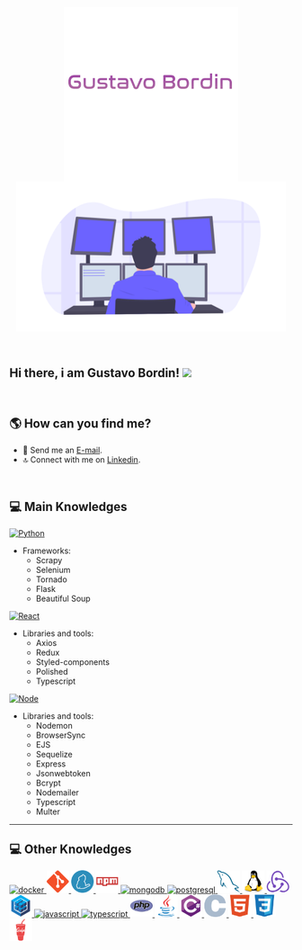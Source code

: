 <p align="center">
  <a href="#">
    <img align="center" width="310" src="me.gif" />
  </a>
  <a href="#">
    <img align="center" width="480" src="banner.png" />
  </a>
</p>
<br>

## Hi there, i am Gustavo Bordin! <img src="https://raw.githubusercontent.com/iampavangandhi/iampavangandhi/master/gifs/Hi.gif" width="30px"></h2>

<br>

## 🌎 How can you find me?

- 📧 Send me an [E-mail](mailto:gustavo.bordin@unesp.br).
- 🔝 Connect with me on [Linkedin](https://www.linkedin.com/in/gustavo-bordin/).

<br>

## 💻 Main Knowledges

<a href="https://www.mongodb.com/" target="_blank">
    <img
      src="https://encrypted-tbn0.gstatic.com/images?q=tbn%3AANd9GcST7bzbXFWfirHTw1hVykMb5d3zpI8W3HPt9A&usqp=CAU"
      alt="Python"
      width="100"
      height="40"
    />
</a>

- Frameworks:
  - Scrapy
  - Selenium
  - Tornado
  - Flask
  - Beautiful Soup

<a href="https://www.mongodb.com/" target="_blank">
    <img
      src="https://www.webhozz.com/code/wp-content/uploads/2020/01/logo-reactjs.jpg"
      alt="React"
      width="100"
      height="50"
    />
</a>

- Libraries and tools:
  - Axios
  - Redux
  - Styled-components
  - Polished
  - Typescript

<a href="https://www.mongodb.com/" target="_blank">
    <img
      src="https://pplware.sapo.pt/wp-content/uploads/2016/05/nodejs_04.jpg"
      alt="Node"
      width="100"
      height="40"
    />
</a>

- Libraries and tools:
  - Nodemon
  - BrowserSync
  - EJS
  - Sequelize
  - Express
  - Jsonwebtoken
  - Bcrypt
  - Nodemailer
  - Typescript
  - Multer

---

## 💻 Other Knowledges

<p align="left">
  <a href="https://www.docker.com/" target="_blank">
    <img
      src="https://devicons.github.io/devicon/devicon.git/icons/docker/docker-original-wordmark.svg"
      alt="docker"
      width="40"
      height="40"
    />
  </a>
 
  <a href="https://git-scm.com" target="_blank">
    <img
      src="https://raw.githubusercontent.com/devicons/devicon/40cd6bc89a299dc50ac289f8e3b071d0dff49d9c/icons/git/git-original.svg"
      alt="Git"
      width="40"
      height="40"
    />
  </a>
  <a href="https://yarnpkg.com" target="_blank">
    <img
      src="https://raw.githubusercontent.com/devicons/devicon/40cd6bc89a299dc50ac289f8e3b071d0dff49d9c/icons/yarn/yarn-original.svg"
      alt="Yarn"
      width="40"
      height="40"
    />
  </a>
  <a href="https://www.npmjs.com" target="_blank">
    <img
      src="https://raw.githubusercontent.com/devicons/devicon/40cd6bc89a299dc50ac289f8e3b071d0dff49d9c/icons/npm/npm-original-wordmark.svg"
      alt="NPM"
      width="40"
      height="40"
    />
  </a>
 
  <a href="https://www.mongodb.com/" target="_blank">
    <img
      src="https://devicons.github.io/devicon/devicon.git/icons/mongodb/mongodb-original-wordmark.svg"
      alt="mongodb"
      width="40"
      height="40"
    />
  </a>
 
  <a href="https://www.postgresql.org" target="_blank">
    <img
      src="https://devicons.github.io/devicon/devicon.git/icons/postgresql/postgresql-original-wordmark.svg"
      alt="postgresql"
      width="40"
      height="40"
    />
  </a>
  
  <a href="https://www.mysql.com" target="_blank">
    <img
      src="https://raw.githubusercontent.com/devicons/devicon/40cd6bc89a299dc50ac289f8e3b071d0dff49d9c/icons/mysql/mysql-original.svg"
      alt="MySQL"
      width="40"
      height="40"
    />
  </a>

   <a href="https://pt.wikipedia.org/wiki/Linux" target="_blank">
    <img
      src="https://raw.githubusercontent.com/devicons/devicon/40cd6bc89a299dc50ac289f8e3b071d0dff49d9c/icons/linux/linux-original.svg"
      alt="Linux"
      width="40"
      height="40"
    />
  </a>
  <a href="https://redux.js.org" target="_blank">
    <img
      src="https://raw.githubusercontent.com/devicons/devicon/40cd6bc89a299dc50ac289f8e3b071d0dff49d9c/icons/redux/redux-original.svg"
      alt="Redux"
      width="40"
      height="40"
    />
  </a>
  <a href="https://sequelize.org" target="_blank">
    <img
      src="https://raw.githubusercontent.com/devicons/devicon/40cd6bc89a299dc50ac289f8e3b071d0dff49d9c/icons/sequelize/sequelize-original.svg"
      alt="Sequelize"
      width="40"
      height="40"
    />
  </a>
  <a
    href="https://developer.mozilla.org/en-US/docs/Web/JavaScript"
    target="_blank"
  >
    <img
      src="https://devicons.github.io/devicon/devicon.git/icons/javascript/javascript-original.svg"
      alt="javascript"
      width="40"
      height="40"
    />
  </a>
  
  <a href="https://www.typescriptlang.org/" target="_blank">
    <img
      src="https://devicons.github.io/devicon/devicon.git/icons/typescript/typescript-original.svg"
      alt="typescript"
      width="40"
      height="40"
    />
  </a>
  <a href="https://www.php.net/" target="_blank">
    <img
      src="https://raw.githubusercontent.com/devicons/devicon/40cd6bc89a299dc50ac289f8e3b071d0dff49d9c/icons/php/php-original.svg"
      alt="PHP"
      width="40"
      height="40"
    />
  </a>
  <a href="https://docs.oracle.com/en/java/javase/15/" target="_blank">
    <img
      src="https://raw.githubusercontent.com/devicons/devicon/40cd6bc89a299dc50ac289f8e3b071d0dff49d9c/icons/java/java-original.svg"
      alt="Java"
      width="40"
      height="40"
    />
  </a>
  <a href="https://docs.microsoft.com/pt-br/dotnet/csharp/" target="_blank">
    <img
      src="https://raw.githubusercontent.com/devicons/devicon/40cd6bc89a299dc50ac289f8e3b071d0dff49d9c/icons/csharp/csharp-original.svg"
      alt="C#"
      width="40"
      height="40"
    />
  </a>
  <a href="https://docs.microsoft.com/pt-br/cpp/?view=msvc-160" target="_blank">
    <img
      src="https://raw.githubusercontent.com/devicons/devicon/40cd6bc89a299dc50ac289f8e3b071d0dff49d9c/icons/c/c-original.svg"
      alt="C/C++"
      width="40"
      height="40"
    />
  </a>
   <a href="https://pt.wikipedia.org/wiki/HTML5" target="_blank">
    <img
      src="https://raw.githubusercontent.com/devicons/devicon/40cd6bc89a299dc50ac289f8e3b071d0dff49d9c/icons/html5/html5-plain.svg"
      alt="HTML 5"
      width="40"
      height="40"
    />
  </a>
   <a href="https://developer.mozilla.org/pt-BR/docs/Web/CSS" target="_blank">
    <img
      src="https://raw.githubusercontent.com/devicons/devicon/40cd6bc89a299dc50ac289f8e3b071d0dff49d9c/icons/css3/css3-original.svg"
      alt="CSS"
      width="40"
      height="40"
    />
  </a>

   <a href="https://gulpjs.com" target="_blank">
    <img
      src="https://raw.githubusercontent.com/devicons/devicon/40cd6bc89a299dc50ac289f8e3b071d0dff49d9c/icons/gulp/gulp-plain.svg"
      alt="Gulp"
      width="40"
      height="40"
    />
  </a>
</p>
